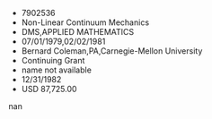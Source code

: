 
* 7902536
* Non-Linear Continuum Mechanics
* DMS,APPLIED MATHEMATICS
* 07/01/1979,02/02/1981
* Bernard Coleman,PA,Carnegie-Mellon University
* Continuing Grant
*   name not available
* 12/31/1982
* USD 87,725.00

nan
